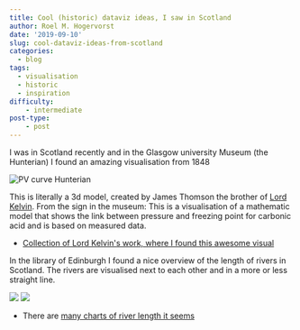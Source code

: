 ```yaml
---
title: Cool (historic) dataviz ideas, I saw in Scotland
author: Roel M. Hogervorst
date: '2019-09-10'
slug: cool-dataviz-ideas-from-scotland
categories:
  - blog
tags:
  - visualisation
  - historic
  - inspiration
difficulty:
    - intermediate
post-type:
    - post
---
```


I was in Scotland recently and in the Glasgow
university Museum (the Hunterian) I found an amazing visualisation from 1848

![PV curve Hunterian](pv_curve_hunterian.png)

This is literally a 3d model, created by James Thomson the brother of [Lord Kelvin](https://en.wikipedia.org/wiki/William_Thomson,_1st_Baron_Kelvin). From the sign in the museum: This is a visualisation of a mathematic model that shows the link between pressure and freezing point for carbonic acid and is based on measured data.

- [Collection of Lord Kelvin's work, where I found this awesome visual ](https://www.gla.ac.uk/hunterian/collections/permanentdisplays/lordkelvin/#d.en.199543)

In the library of Edinburgh I found a nice overview of the length of rivers in Scotland. The rivers are visualised next to each other and in a more or less straight line.

<div class="image-gallery">
<img src="rivers-picture.jpg"/>
<img src="rivers.jpg"/>
<div class="clear"></div>
</div>


- There are [many charts of river length it seems](http://theswedishparrot.com/la-hauteur-des-montagnes-la-longueur-des-rivieres/ "french website that talks about this, I think")
